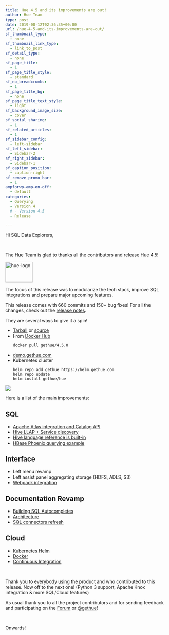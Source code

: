 ```yaml
---
title: Hue 4.5 and its improvements are out!
author: Hue Team
type: post
date: 2019-08-12T02:36:35+00:00
url: /hue-4-5-and-its-improvements-are-out/
sf_thumbnail_type:
  - none
sf_thumbnail_link_type:
  - link_to_post
sf_detail_type:
  - none
sf_page_title:
  - 1
sf_page_title_style:
  - standard
sf_no_breadcrumbs:
  - 1
sf_page_title_bg:
  - none
sf_page_title_text_style:
  - light
sf_background_image_size:
  - cover
sf_social_sharing:
  - 1
sf_related_articles:
  - 1
sf_sidebar_config:
  - left-sidebar
sf_left_sidebar:
  - Sidebar-2
sf_right_sidebar:
  - Sidebar-1
sf_caption_position:
  - caption-right
sf_remove_promo_bar:
  - 1
ampforwp-amp-on-off:
  - default
categories:
  - Querying
  - Version 4
  # - Version 4.5
  - Release

---
```

Hi SQL Data Explorers,

&nbsp;

The Hue Team is glad to thanks all the contributors and release Hue 4.5!

<img class="" src="https://cdn.gethue.com/uploads/2015/08/hue-logo-copy.png" alt="hue-logo" width="85" height="63" />

The focus of this release was to modularize the tech stack, improve SQL integrations and prepare major upcoming features.

This release comes with 660 commits and 150+ bug fixes! For all the changes, check out the [release notes][2].

They are several ways to give it a spin!

* [Tarball](https://cdn.gethue.com/downloads/hue-4.5.0.tgz) or [source][3]
* From <a href="https://github.com/cloudera/hue/tree/master/tools/docker">Docker Hub</a>
    ```
    docker pull gethue/4.5.0
    ```
* [demo.gethue.com][4]
* Kubernetes cluster
    ```
    helm repo add gethue https://helm.gethue.com
    helm repo update
    helm install gethue/hue
    ```

<a href="https://cdn.gethue.com/uploads/2019/08/hue_4.5.png"><img src="https://cdn.gethue.com/uploads/2019/08/hue_4.5.png" /></a>

Here is a list of the main improvements:

<div>
  <h2>
    SQL
  </h2>

  <ul>
    <li>
      <a href="https://gethue.com/realtime-catalog-search-with-hue-and-apache-atlas/">Apache Atlas integration and Catalog API</a>
    </li>
    <li>
      <a href="https://docs.gethue.com/latest/administrator/configuration/editor/#hiv">Hive LLAP + Service discovery</a>
    </li>
    <li>
      <a href="https://gethue.com/built-in-hive-language-reference-in-the-sql-editor/">Hive language reference is built-in</a>
    </li>
    <li>
      <a href="https://gethue.com/sql-querying-apache-hbase-with-apache-phoenix/">HBase Phoenix querying example</a>
    </li>
  </ul>

  <h2>
    Interface
  </h2>

  <ul>
    <li>
      Left menu revamp
    </li>
    <li>
      Left assist panel aggregating storage (HDFS, ADLS, S3)
    </li>
    <li>
      <a href="https://gethue.com/2x-faster-page-load-time-with-the-new-bundling-of-javascript-files/">Webpack integration</a>
    </li>
  </ul>

  <h2>
    Documentation Revamp
  </h2>

  <ul>
    <li>
      <a href="https://gethue.com/build-your-own-autocompleter/">Building SQL Autocompletes</a>
    </li>
    <li>
      <a href="https://docs.gethue.com/latest/administrator/administration/reference/">Architecture</a>
    </li>
    <li>
      <a href="https://docs.gethue.com/latest/administrator/configuration/editor/">SQL connectors refresh</a>
    </li>
  </ul>

  <h2>
    Cloud
  </h2>

  <ul>
    <li>
      <a href="https://gethue.com/hue-in-kubernetes/">Kubernetes Helm</a>
    </li>
    <li>
      <a href="https://gethue.com/quick-start-a-hue-development-environment-in-3-minutes-with-docker/">Docker</a>
    </li>
    <li>
      <a href="https://gethue.com/improving-the-developer-productivity-with-some-continuous-integration/">Continuous Integration</a>
    </li>
  </ul>
</div>

&nbsp;

<span style="font-weight: 400;">Thank you to everybody using the product and who contributed to this release. Now off to the next one! (Python 3 support, Apache Knox integration & more SQL/Cloud features)</span>

As usual thank you to all the project contributors and for sending feedback and participating on the [Forum][6] or [@gethue][7]!

&nbsp;

Onwards!

&nbsp;

 [1]: https://cdn.gethue.com/uploads/2015/08/hue-logo-copy.png
 [2]: https://docs.gethue.com/releases/release-notes-4.5.0/
 [3]: https://github.com/cloudera/hue/archive/release-4.5.0.zip
 [4]: http://demo.gethue.com/
 [5]: https://cdn.gethue.com/uploads/2019/08/hue_4.5.png
 [6]: https://discourse.gethue.com/
 [7]: https://twitter.com/gethue
